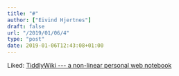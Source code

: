 ```yaml
---
title: "#"
author: ["Eivind Hjertnes"]
draft: false
url: "/2019/01/06/4"
type: "post"
date: 2019-01-06T12:43:08+01:00
---
```


Liked: [TiddlyWiki --- a non-linear personal
web notebook](https://tiddlywiki.com/)
